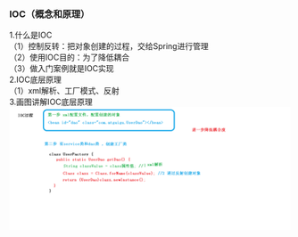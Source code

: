 ### IOC（概念和原理）
1.什么是IOC  
（1）控制反转：把对象创建的过程，交给Spring进行管理  
（2）使用IOC目的：为了降低耦合  
（3）做入门案例就是IOC实现  
2.IOC底层原理  
（1）xml解析、工厂模式、反射  
3.画图讲解IOC底层原理  
![](images/05_IOC过程.png)

